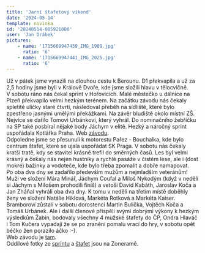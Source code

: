 ```yaml
---
title: 'Jarní štafetový víkend'
date: '2024-05-14'
template: novinka
id: '20240514-085921000'
user: 'Jan Drábek'
pictures:
    - name: '1715669947439_IMG_1909.jpg'
      ratio: '6'
    - name: '1715669947441_IMG_2025.jpg'
      ratio: '6'
---
```

Už v pátek jsme vyrazili na dlouhou cestu k Berounu. D1 překvapila a už za 2,5 hodiny jsme byli v Králově Dvoře, kde jsme složili hlavu v tělocvičně.  
V sobotu ráno nás čekal sprint v Hořovicích. Malé městečko u dálnice na Plzeň překvapilo velmi hezkým terénem. Na začátku závodu nás čekaly spletité uličky staré čtvrti, následoval přeběh na sídliště, které bylo zpestřeno jasnými umělými překážkami. Na závěr bludiště okolo místní ZŠ. Nejvíce se dařilo Tomovi Urbánkovi, který vyhrál. Do nominačního žebříčku na SP také posbíral nějaké body Jáchym v elitě. Hezký a náročný sprint uspořádala Kotlářka Praha. Web [závodu](https://cp24.obkotlarka.cz/cs).  
Odpoledne jsme se přesunuli k motorestu Pařez - Bouchalka, kde bylo centrum štafet, které se ujala uspořádat SK Praga. V sobotu nás čekaly kratší tratě, kdy se stavitel krásně trefil do směrných časů. Les byl velmi krásný a čekaly nás nejen hustníky a rychlé pasáže v čistém lese, ale i (dost mokré) bažinky a vodoteče, kde bylo třeba zpomalit a dobře namapovat.  
Po oba dva dny se zadařilo především mužům a nejmladším veteránům! Muži ve složení Mára Minář, Jáchym Coufal a Miloš Nykodým (když v neděli si Jáchym s Milošem prohodili finiš) a vetoši David Kabáth, Jaroslav Koča a Jan Zháňal vyhráli oba dva dny. K tomu v neděli na třetím místě doběhly ženy ve složení Natálie Hiklová, Markéta Rotková a Markéta Kaiser. Bramboroví zůstali v sobotu dorostenci Martin Bulička, Vojtěch Koča a Tomáš Urbánek. Ale i další členové přispěli svými dobrými výkony k hezkým výsledkům Žabin, bodovaly všechny 4 mužské štafety do ČP, Ondra Hlaváč i Tom Kučera vypadají že se po zranění pomalu vrací do hry, v sobotu opět béčko žen porazilo áčko :-).  
Web závodu je [tam](https://sk-praga.cz/zavody/cps2024/).  
Oddílové fotky ze [sprintu](https://eu.zonerama.com/SKBrnoZabovresky/Album/11447583) a [štafet](https://eu.zonerama.com/SKBrnoZabovresky/Album/11447646) jsou na Zoneramě.
